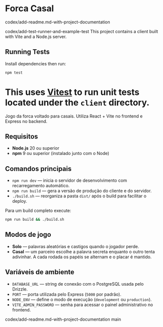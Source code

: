 # Forca Casal

codex/add-readme.md-with-project-documentation

 codex/add-test-runner-and-example-test
This project contains a client built with Vite and a Node.js server.

## Running Tests

Install dependencies then run:

```bash
npm test
```

This uses [Vitest](https://vitest.dev/) to run unit tests located under the `client` directory.
=======

Jogo da forca voltado para casais. Utiliza React + Vite no frontend e Express no backend.

## Requisitos
- **Node.js** 20 ou superior
- **npm** 9 ou superior (instalado junto com o Node)

## Comandos principais
- `npm run dev` &mdash; inicia o servidor de desenvolvimento com recarregamento automático.
- `npm run build` &mdash; gera a versão de produção do cliente e do servidor.
- `./build.sh` &mdash; reorganiza a pasta `dist/` após o build para facilitar o deploy.

Para um build completo execute:

```bash
npm run build && ./build.sh
```

## Modos de jogo
- **Solo** &mdash; palavras aleatórias e castigos quando o jogador perde.
- **Casal** &mdash; um parceiro escolhe a palavra secreta enquanto o outro tenta adivinhar. A cada rodada os papéis se alternam e o placar é mantido.

## Variáveis de ambiente
- `DATABASE_URL` &mdash; string de conexão com o PostgreSQL usada pelo Drizzle.
- `PORT` &mdash; porta utilizada pelo Express (`5000` por padrão).
- `NODE_ENV` &mdash; define o modo de execução (`development` ou `production`).
- `VITE_ADMIN_PASSWORD` &mdash; senha para acessar o painel administrativo no frontend.

codex/add-readme.md-with-project-documentation
main

